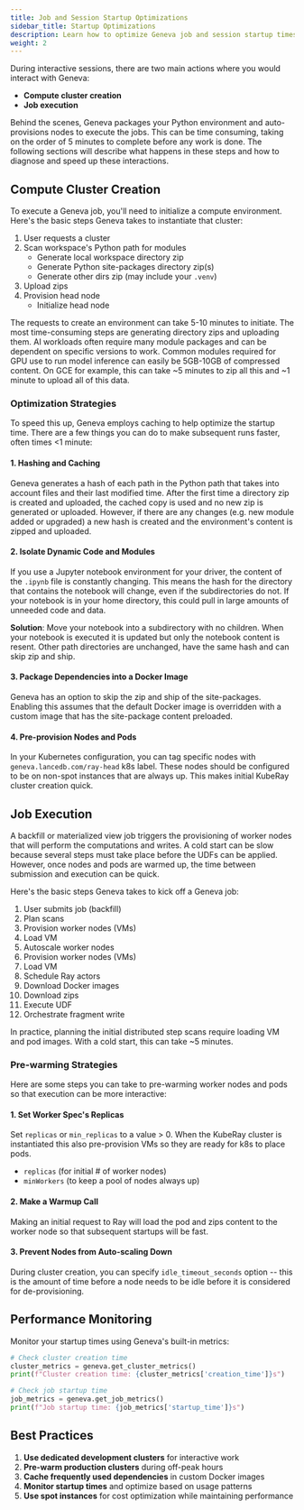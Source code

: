 ```yaml
---
title: Job and Session Startup Optimizations
sidebar_title: Startup Optimizations
description: Learn how to optimize Geneva job and session startup times for faster interactive development and production workflows.
weight: 2
---
```


During interactive sessions, there are two main actions where you would interact with Geneva:

- **Compute cluster creation**
- **Job execution**

Behind the scenes, Geneva packages your Python environment and auto-provisions nodes to execute the jobs. This can be time consuming, taking on the order of 5 minutes to complete before any work is done. The following sections will describe what happens in these steps and how to diagnose and speed up these interactions.

## Compute Cluster Creation

To execute a Geneva job, you'll need to initialize a compute environment. Here's the basic steps Geneva takes to instantiate that cluster:

1. User requests a cluster
2. Scan workspace's Python path for modules
    - Generate local workspace directory zip
    - Generate Python site-packages directory zip(s)
    - Generate other dirs zip (may include your `.venv`)
6. Upload zips
7. Provision head node
    - Initialize head node

The requests to create an environment can take 5-10 minutes to initiate. The most time-consuming steps are generating directory zips and uploading them. AI workloads often require many module packages and can be dependent on specific versions to work. Common modules required for GPU use to run model inference can easily be 5GB-10GB of compressed content. On GCE for example, this can take ~5 minutes to zip all this and ~1 minute to upload all of this data.

### Optimization Strategies

To speed this up, Geneva employs caching to help optimize the startup time. There are a few things you can do to make subsequent runs faster, often times <1 minute:

#### 1. Hashing and Caching

Geneva generates a hash of each path in the Python path that takes into account files and their last modified time. After the first time a directory zip is created and uploaded, the cached copy is used and no new zip is generated or uploaded. However, if there are any changes (e.g. new module added or upgraded) a new hash is created and the environment's content is zipped and uploaded.

#### 2. Isolate Dynamic Code and Modules

If you use a Jupyter notebook environment for your driver, the content of the `.ipynb` file is constantly changing. This means the hash for the directory that contains the notebook will change, even if the subdirectories do not. If your notebook is in your home directory, this could pull in large amounts of unneeded code and data.

**Solution**: Move your notebook into a subdirectory with no children. When your notebook is executed it is updated but only the notebook content is resent. Other path directories are unchanged, have the same hash and can skip zip and ship.

#### 3. Package Dependencies into a Docker Image

Geneva has an option to skip the zip and ship of the site-packages. Enabling this assumes that the default Docker image is overridden with a custom image that has the site-package content preloaded.

#### 4. Pre-provision Nodes and Pods

In your Kubernetes configuration, you can tag specific nodes with `geneva.lancedb.com/ray-head` k8s label. These nodes should be configured to be on non-spot instances that are always up. This makes initial KubeRay cluster creation quick.

## Job Execution

A backfill or materialized view job triggers the provisioning of worker nodes that will perform the computations and writes. A cold start can be slow because several steps must take place before the UDFs can be applied. However, once nodes and pods are warmed up, the time between submission and execution can be quick.

Here's the basic steps Geneva takes to kick off a Geneva job:

1. User submits job (backfill)
2. Plan scans
3. Provision worker nodes (VMs)
4. Load VM
5. Autoscale worker nodes
6. Provision worker nodes (VMs)
7. Load VM
8. Schedule Ray actors
9. Download Docker images
10. Download zips
11. Execute UDF
12. Orchestrate fragment write

In practice, planning the initial distributed step scans require loading VM and pod images. With a cold start, this can take ~5 minutes.

### Pre-warming Strategies

Here are some steps you can take to pre-warming worker nodes and pods so that execution can be more interactive:

#### 1. Set Worker Spec's Replicas

Set `replicas` or `min_replicas` to a value > 0. When the KubeRay cluster is instantiated this also pre-provision VMs so they are ready for k8s to place pods.

- `replicas` (for initial # of worker nodes)
- `minWorkers` (to keep a pool of nodes always up)

#### 2. Make a Warmup Call

Making an initial request to Ray will load the pod and zips content to the worker node so that subsequent startups will be fast.

#### 3. Prevent Nodes from Auto-scaling Down

During cluster creation, you can specify `idle_timeout_seconds` option -- this is the amount of time before a node needs to be idle before it is considered for de-provisioning.

## Performance Monitoring

Monitor your startup times using Geneva's built-in metrics:

```python
# Check cluster creation time
cluster_metrics = geneva.get_cluster_metrics()
print(f"Cluster creation time: {cluster_metrics['creation_time']}s")

# Check job startup time
job_metrics = geneva.get_job_metrics()
print(f"Job startup time: {job_metrics['startup_time']}s")
```

## Best Practices

1. **Use dedicated development clusters** for interactive work
2. **Pre-warm production clusters** during off-peak hours
3. **Cache frequently used dependencies** in custom Docker images
4. **Monitor startup times** and optimize based on usage patterns
5. **Use spot instances** for cost optimization while maintaining performance
